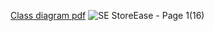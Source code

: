 [Class diagram pdf](https://github.com/user-attachments/files/15782483/SE.StoreEase.-.Page.1.pdf)
![SE StoreEase - Page 1(16)](https://github.com/christoperBar/StoreEase/assets/96227680/935f7ab0-b44a-44be-aca5-7f6a36224a0d)
